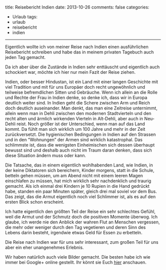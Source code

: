 title: Reisebericht Indien
date: 2013-10-26
comments: false
categories:
- Urlaub
tags:
- urlaub
- reisebericht
- indien
---

Eigentlich wollte ich von meiner Reise nach Indien einen ausführlichen Reisebericht schreiben und habe das in meinem privaten Tagebuch auch jeden Tag gemacht.

Da ich aber über die Zustände in Indien sehr enttäuscht und eigentlich auch schockiert war, möchte ich hier nur mein Fazit der Reise ziehen.

Indien, oder besser Hindustan, ist ein Land mit einer langen Geschichte mit viel Tradition und mit für uns Europäer doch recht ungewöhnlich und teilweise befremdlichen Sitten und Gebräuche. Wenn ich allein an die Rolle und Rechte der Frau in Indien denke, so denke ich, dass wir in Europa deutlich weiter sind. In Indien geht die Schere zwischen Arm und Reich doch deutlich auseinander. Man denkt, das man eine Zeitreise unternimmt, allein wenn man in Dehli zwischen den modernen Stadtvierteln und den recht alten und ärmlich wirkenden Vierteln in Alt-Dehli, aber auch in Neu-Dehli reist. Noch größer ist der Unterschied, wenn man auf das Land kommt. Da fühlt man sich wirklich um 100 Jahre und mehr in der Zeit zurückversetzt. Die hygienischen Bedingungen in Indien auf den Strassen und in den “Wohnungen” der Armen sind wirklich katastrophal. Das schlimmste ist, dass die wenigsten Einheimischen sich dessen überhaupt bewusst sind und deshalb auch nicht im Traum daran denken, dass sich diese Situation ändern muss oder kann.

Die Tatsache, das in einem eigentlich wohlhabenden Land, wie Indien, in der keine Diktatoren sich bereichern, Kinder morgens, statt in die Schule, betteln gehen müssen, um am Abend nicht mit einem leeren Magen einschlafen zu müssen, hat mich wirklich sehr nachdenklich und traurig gemacht. Als ich einmal drei Kindern je 10 Rupien in die Hand gedrückt habe, standen ein paar Minuten später, gleich drei mal soviel vor dem Bus. Das zeigt, das die Armut eigentlich noch viel Schlimmer ist, als es auf den ersten Blick schon erscheint.

Ich hatte eigentlich den größten Teil der Reise ein sehr schlechtes Gefühl, weil die Armut und der Schmutz doch die positiven Momente überwog. Ich glaube, ich werde nie den Anblick der wahren Flut an Menschen vergessen, die mehr oder weniger durch den Tag vegetieren und deren Sinn des Lebens darin besteht, irgendwie etwas Geld für Essen zu erbetteln.

Die Reise nach Indien war für uns sehr interessant, zum großen Teil für uns aber ein eher unangenehmes Erlebnis.

Wir haben natürlich auch viele Bilder gemacht. Die besten habe ich wie immer bei Google+ online gestellt. Ihr könnt sie Euch [hier](http://is.gd/IS3UWO) anschauen.
